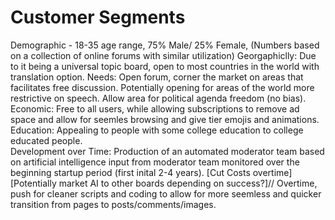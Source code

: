 # Customer Segments
Demographic - 18-35 age range, 75% Male/ 25% Female, (Numbers based on a collection of online forums with similar utilization) Georgaphiclly: Due to it being a universal topic board, open to most countries in the world with translation option. Needs: Open forum, corner the market on areas that facilitates free discussion. Potentially opening for areas of the world more restrictive on speech. Allow area for political agenda freedom (no bias). Economic: Free to all users, while allowing subscriptions to remove ad space and allow for seemles browsing and give tier emojis and animations. Education: Appealing to people with some college education to college educated people.<br>
Development over Time: Production of an automated moderator team based on artificial intelligence input from moderator team monitored over the beginning startup period (first inital 2-4 years). [Cut Costs overtime][Potentially market AI to other boards depending on success?]// Overtime, push for cleaner scripts and coding to allow for more seemless and quicker transition from pages to posts/comments/images. <br>

